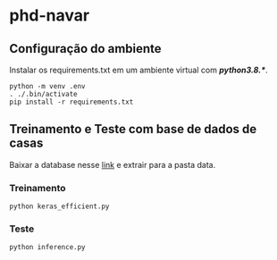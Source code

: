 # phd-navar

## Configuração do ambiente

Instalar os requirements.txt em um ambiente virtual com **_python3.8.*_**.

```
python -m venv .env
. ./.bin/activate
pip install -r requirements.txt
```
## Treinamento e Teste com base de dados de casas

Baixar a database nesse [link](https://1drv.ms/u/s!AqUPqx8G81xZiawi20d2PucCFrAKzA?e=2MHhua) e extrair para a pasta data.
### Treinamento
```
python keras_efficient.py
```
### Teste
```
python inference.py
```
